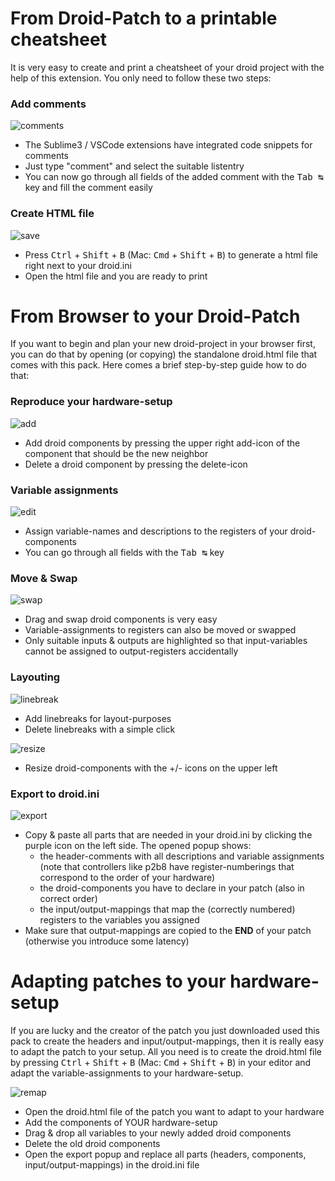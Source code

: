 # From Droid-Patch to a printable cheatsheet

It is very easy to create and print a cheatsheet of your droid project with the help of this extension.
You only need to follow these two steps:

### Add comments
![comments](https://github.com/letmp/droid-gogglepack/blob/main/webapp/screencast/01_comments.gif)
- The Sublime3 / VSCode extensions have integrated code snippets for comments
- Just type "comment" and select the suitable listentry
- You can now go through all fields of the added comment with the <kbd>Tab ↹</kbd> key and fill the comment easily

### Create HTML file
![save](https://github.com/letmp/droid-gogglepack/blob/main/webapp/screencast/02_save.gif)
- Press <kbd>Ctrl</kbd> + <kbd>Shift</kbd> + <kbd>B</kbd> (Mac: <kbd>Cmd</kbd> + <kbd>Shift</kbd> + <kbd>B</kbd>) to generate a html file right next to your droid.ini
- Open the html file and you are ready to print

# From Browser to your Droid-Patch

If you want to begin and plan your new droid-project in your browser first, you can do that by opening (or copying) the standalone droid.html file that comes with this pack. Here comes a brief step-by-step guide how to do that:

### Reproduce your hardware-setup
![add](https://github.com/letmp/droid-gogglepack/blob/main/webapp/screencast/04_addcompo.gif)
- Add droid components by pressing the upper right add-icon of the component that should be the new neighbor
- Delete a droid component by pressing the delete-icon

### Variable assignments
![edit](https://github.com/letmp/droid-gogglepack/blob/main/webapp/screencast/03_edit.gif)
- Assign variable-names and descriptions to the registers of your droid-components
- You can go through all fields with the <kbd>Tab ↹</kbd> key

### Move & Swap
![swap](https://github.com/letmp/droid-gogglepack/blob/main/webapp/screencast/06_swap.gif)
- Drag and swap droid components is very easy
- Variable-assignments to registers can also be moved or swapped
- Only suitable inputs & outputs are highlighted so that input-variables cannot be assigned to output-registers accidentally

### Layouting
![linebreak](https://github.com/letmp/droid-gogglepack/blob/main/webapp/screencast/05_linebreak.gif)
- Add linebreaks for layout-purposes
- Delete linebreaks with a simple click

![resize](https://github.com/letmp/droid-gogglepack/blob/main/webapp/screencast/08_resize.gif)
- Resize droid-components with the +/- icons on the upper left

### Export to droid.ini
![export](https://github.com/letmp/droid-gogglepack/blob/main/webapp/screencast/07_export.gif)
- Copy & paste all parts that are needed in your droid.ini by clicking the purple icon on the left side. The opened popup shows:
  - the header-comments with all descriptions and variable assignments (note that controllers like p2b8 have register-numberings that correspond to the order of your hardware)
  - the droid-components you have to declare in your patch (also in correct order)
  - the input/output-mappings that map the (correctly numbered) registers to the variables you assigned
- Make sure that output-mappings are copied to the **END** of your patch (otherwise you introduce some latency)

# Adapting patches to your hardware-setup

If you are lucky and the creator of the patch you just downloaded used this pack to create the headers and input/output-mappings, then it is really easy to adapt the patch to your setup. All you need is to create the droid.html file by pressing <kbd>Ctrl</kbd> + <kbd>Shift</kbd> + <kbd>B</kbd> (Mac: <kbd>Cmd</kbd> + <kbd>Shift</kbd> + <kbd>B</kbd>) in your editor and adapt the variable-assignments to your hardware-setup.

![remap](https://github.com/letmp/droid-gogglepack/blob/main/webapp/screencast/09_remap.gif)
- Open the droid.html file of the patch you want to adapt to your hardware
- Add the components of YOUR hardware-setup
- Drag & drop all variables to your newly added droid components
- Delete the old droid components
- Open the export popup and replace all parts (headers, components, input/output-mappings) in the droid.ini file